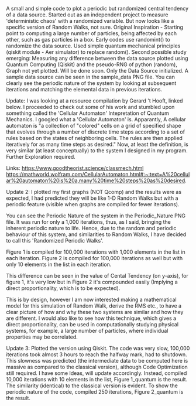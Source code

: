 A small and simple code to plot a periodic but randomized central tendency of
a data source. 
Started out as an independent project to measure 'deterministic chaos' with a randomized variable.
But now looks like a specific version of Random Walks, not sure.
Original Inspiration - Starting point to computing a large number of particles, being affected by each other, such as gas particles in a box.
Early codes use randomint() to randomize the data source.
Used simple quantum mechanical principles (qiskit module - Aer simulator) to replace random().
Second possible study emerging: Measuring any difference between the data source plotted using Quantum Computing (Qiskit) and the pseudo-RNG of python (random),
Graph not yet plotted. Will be done soon.
Only the Data Source initialized.
A sample data source can be seen in the sample_data PNG file. You can clearly see the periodic nature of the system by looking at subsequent iterations and
matching the elemental data in previous iterations.

Update: I was looking at a resource compilation by Gerard 't Hooft, linked below. I proceeded to check out some of his work and stumbled upon
something called the 'Cellular Automaton' Intepretation of Quantum Mechanics. I googled what a 'Cellular Automaton' is.
Apparantly, A cellular automaton is "a collection of "colored" cells on a grid of specified shape that evolves
through a number of discrete time steps according to a set of rules based on the states of neighboring cells. 
The rules are then applied iteratively for as many time steps as desired."
Now, at least the definition, is very similar (at least conceptually) to the system I designed in my program. Further Exploration required.

Links:
https://www.goodtheorist.science/classmech.html
https://mathworld.wolfram.com/CellularAutomaton.html#:~:text=A%20cellular%20automaton%20is%20a,many%20time%20steps%20as%20desired.

Update 2: I plotted my first graphs (NOT Qcomp) and the results were as expected, I had predicted they will be like 1-D Random Walks
but with a periodic feature (visible when graphs are compiled for fewer iterations).

You can see the Periodic Nature of the system in the Periodic_Nature PNG file. It was run for only a 1,000 iterations, thus, as I said, bringing
the inherent periodic nature to life. 
Hence, due to the random and periodic behaviour of this system, and similarities to Random Walks, I have decided to call this
'Randomized Periodic Walks'.

Figure 1 is compiled for 100,000 iterations with 1,000 elements in the list in each iteration.
Figure 2 is compiled for 100,000 iterations as well but with only 10 elements in the list in each iteration.

This difference can be seen in the value of Cental Tendency (on y-axis), for figure 1, it's very low but in Figure 2 it's compounded easily
(Implying a direct proportionality, which is to be expected).

This is by design, however I am now interested making a mathematical model for this simulation of Random Walk, derive the RMS etc., to have
a clear picture of how and why these two systems are similar and how they are different.
I would also like to see how this technique, which gives a direct proportionality, can be used in computationally studying physical systems, 
for example, a large number of particles, where individual properties may be correlated.


Update 3: Plotted the version using Qiskit.
The code was very slow, 100,000 iterations took almost 3 hours to reach the halfway mark, had to shutdown.
This slowness was predicted (the intermediate data to be computed here is massive as compared to the classical version), although Code Optimization still required.
I have some Ideas, will update accordingly.
Instead, compiled 10,000 iterations with 10 elements in the list, Figure 1_quantum is the result. The similarity (identical) to the classical version is evident.
To show the periodic nature of the code, compiled 250 iterations, Figure 2_quantum is the result.



